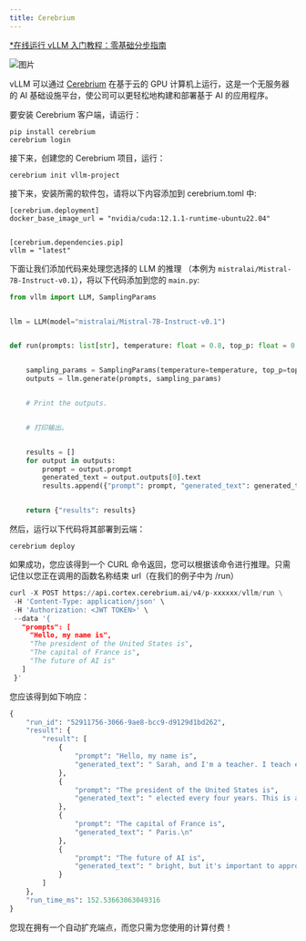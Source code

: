 ```yaml
---
title: Cerebrium
---
```


[\*在线运行 vLLM 入门教程：零基础分步指南](https://openbayes.com/console/public/tutorials/rXxb5fZFr29?utm_source=vLLM-CNdoc&utm_medium=vLLM-CNdoc-V1&utm_campaign=vLLM-CNdoc-V1-25ap)

![图片](/img/docs/v1-deployment/02-cerebrium_1.png)

vLLM 可以通过 [Cerebrium](https://www.cerebrium.ai/) 在基于云的 GPU 计算机上运行，​​这是一个无服务器的 AI 基础设施平台，使公司可以更轻松地构建和部署基于 AI 的应用程序。

要安装 Cerebrium 客户端，请运行：

```plain
pip install cerebrium
cerebrium login
```

接下来，创建您的 Cerebrium 项目，运行：

```plain
cerebrium init vllm-project
```

接下来，安装所需的软件包，请将以下内容添加到 cerebrium.toml 中:

```plain
[cerebrium.deployment]
docker_base_image_url = "nvidia/cuda:12.1.1-runtime-ubuntu22.04"


[cerebrium.dependencies.pip]
vllm = "latest"
```

下面让我们添加代码来处理您选择的 LLM 的推理 （本例为 `mistralai/Mistral-7B-Instruct-v0.1`），将以下代码添加到您的 `main.py`:

```python
from vllm import LLM, SamplingParams


llm = LLM(model="mistralai/Mistral-7B-Instruct-v0.1")


def run(prompts: list[str], temperature: float = 0.8, top_p: float = 0.95):


    sampling_params = SamplingParams(temperature=temperature, top_p=top_p)
    outputs = llm.generate(prompts, sampling_params)


    # Print the outputs.


    # 打印输出。


    results = []
    for output in outputs:
        prompt = output.prompt
        generated_text = output.outputs[0].text
        results.append({"prompt": prompt, "generated_text": generated_text})


    return {"results": results}
```

然后，运行以下代码将其部署到云端：

```plain
cerebrium deploy
```

如果成功，您应该得到一个 CURL 命令返回，您可以根据该命令进行推理。只需记住以您正在调用的函数名称结束 url（在我们的例子中为 /run）

```python
curl -X POST https://api.cortex.cerebrium.ai/v4/p-xxxxxx/vllm/run \
 -H 'Content-Type: application/json' \
 -H 'Authorization: <JWT TOKEN>' \
 --data '{
   "prompts": [
     "Hello, my name is",
     "The president of the United States is",
     "The capital of France is",
     "The future of AI is"
   ]
 }'
```

您应该得到如下响应：

```python
{
    "run_id": "52911756-3066-9ae8-bcc9-d9129d1bd262",
    "result": {
        "result": [
            {
                "prompt": "Hello, my name is",
                "generated_text": " Sarah, and I'm a teacher. I teach elementary school students. One of"
            },
            {
                "prompt": "The president of the United States is",
                "generated_text": " elected every four years. This is a democratic system.\n\n5. What"
            },
            {
                "prompt": "The capital of France is",
                "generated_text": " Paris.\n"
            },
            {
                "prompt": "The future of AI is",
                "generated_text": " bright, but it's important to approach it with a balanced and nuanced perspective."
            }
        ]
    },
    "run_time_ms": 152.53663063049316
}
```

您现在拥有一个自动扩充端点，而您只需为您使用的计算付费！
